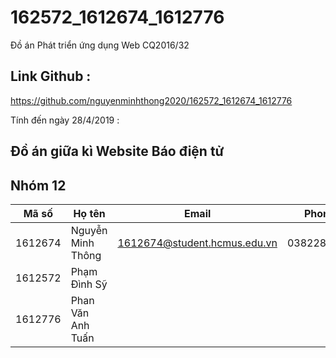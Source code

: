 # 162572_1612674_1612776
Đồ án Phát triển ứng dụng Web CQ2016/32

## Link Github :
https://github.com/nguyenminhthong2020/162572_1612674_1612776

Tính đến ngày 28/4/2019 : 
## Đồ án giữa kì Website Báo điện tử

## Nhóm 12
Mã số | Họ tên | Email | Phone 
----- | ------ |------ | -----
1612674 | Nguyễn Minh Thông | 1612674@student.hcmus.edu.vn | 0382289479  
1612572 | Phạm Đình Sỹ | |
1612776 | Phan Văn Anh Tuấn | |



